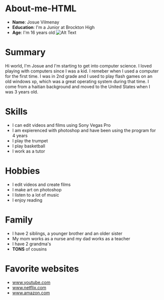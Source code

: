 # About-me-HTML
* **Name**: Josue Vilmenay
* **Education**: I'm a Junior at Brockton High
* **Age**: I'm 16 years old
![Alt Text](https://patch.com/img/cdn20/users/1625498/20170320/011303/styles/raw/public/article_images/img_20170311_130734-1489986502-2221.jpg)

# Summary
Hi world, I'm Josue and I'm starting to get into computer science. I loved playing with computers since I was a kid. I remeber when I used a computer for the first time. I was in 2nd grade and I used to play flash games on an old windows xp, which was a great operating system during that time. I come from a haitian background and moved to the United States when I was 3 years old.

# Skills
* I can edit videos and films using Sony Vegas Pro
* I am expierenced with photoshop and have been using the program for 4 years
* I play the trumpet
* I play basketball
* I work as a tutor

# Hobbies
* I edit videos and create films
* I make art on photoshop
* I listen to a lot of music
* I enjoy reading

# Family
* I have 2 siblings, a younger brother and an older sister
* My mom works as a nurse and my dad works as a teacher
* I have 2 grandma's 
* **TONS** of cousins

# Favorite websites
* www.youtube.com
* www.netflix.com
* www.amazon.com
